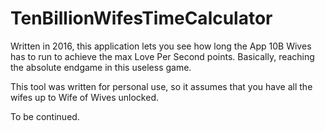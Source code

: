 # TenBillionWifesTimeCalculator
Written in 2016, this application lets you see how long the App 10B Wives has to run to achieve the max Love Per Second points. Basically, reaching the absolute endgame in this useless game.

This tool was written for personal use, so it assumes that you have all the wifes up to Wife of Wives unlocked.

To be continued.
